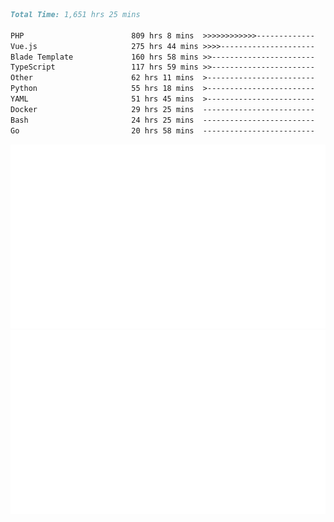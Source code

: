 <!--START_SECTION:waka-->

```markdown
Total Time: 1,651 hrs 25 mins

PHP                        809 hrs 8 mins  >>>>>>>>>>>>-------------   47.22 %
Vue.js                     275 hrs 44 mins >>>>---------------------   16.09 %
Blade Template             160 hrs 58 mins >>-----------------------   09.39 %
TypeScript                 117 hrs 59 mins >>-----------------------   06.89 %
Other                      62 hrs 11 mins  >------------------------   03.63 %
Python                     55 hrs 18 mins  >------------------------   03.23 %
YAML                       51 hrs 45 mins  >------------------------   03.02 %
Docker                     29 hrs 25 mins  -------------------------   01.72 %
Bash                       24 hrs 25 mins  -------------------------   01.43 %
Go                         20 hrs 58 mins  -------------------------   01.22 %
```

<!--END_SECTION:waka-->
<p align="center">
    <img src="https://raw.githubusercontent.com/rjp2525/rjp2525/output/generated/overview.svg">
    <img src="https://raw.githubusercontent.com/rjp2525/rjp2525/output/generated/languages.svg">
</p>
